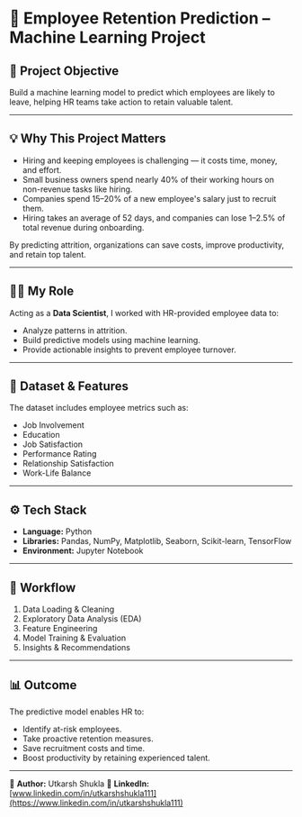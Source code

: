 # 🏢 Employee Retention Prediction – Machine Learning Project

## 📌 Project Objective
Build a machine learning model to predict which employees are likely to leave, helping HR teams take action to retain valuable talent.

---

## 💡 Why This Project Matters
- Hiring and keeping employees is challenging — it costs time, money, and effort.
- Small business owners spend nearly 40% of their working hours on non-revenue tasks like hiring.
- Companies spend 15–20% of a new employee's salary just to recruit them.
- Hiring takes an average of 52 days, and companies can lose 1–2.5% of total revenue during onboarding.

By predicting attrition, organizations can save costs, improve productivity, and retain top talent.

---

## 🧑‍💻 My Role
Acting as a **Data Scientist**, I worked with HR-provided employee data to:
- Analyze patterns in attrition.
- Build predictive models using machine learning.
- Provide actionable insights to prevent employee turnover.

---

## 📂 Dataset & Features
The dataset includes employee metrics such as:
- Job Involvement
- Education
- Job Satisfaction
- Performance Rating
- Relationship Satisfaction
- Work-Life Balance

---

## ⚙️ Tech Stack
- **Language:** Python  
- **Libraries:** Pandas, NumPy, Matplotlib, Seaborn, Scikit-learn, TensorFlow
- **Environment:** Jupyter Notebook

---

## 🚀 Workflow
1. Data Loading & Cleaning
2. Exploratory Data Analysis (EDA)
3. Feature Engineering
4. Model Training & Evaluation
5. Insights & Recommendations

---

## 📊 Outcome
The predictive model enables HR to:
- Identify at-risk employees.
- Take proactive retention measures.
- Save recruitment costs and time.
- Boost productivity by retaining experienced talent.

---

👤 **Author:** Utkarsh Shukla 
🔗 **LinkedIn:** [www.linkedin.com/in/utkarshshukla111](https://www.linkedin.com/in/utkarshshukla111)
